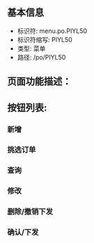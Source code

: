 
## 基本信息

- 标识符: menu.po.PIYL50
- 标识符缩写: PIYL50
- 类型: 菜单
- 路径: /po/PIYL50

## 页面功能描述：





## 按钮列表:


### 新增



### 挑选订单



### 查询



### 修改



### 删除/撤销下发



### 确认/下发


